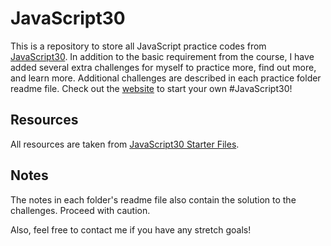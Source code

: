 # JavaScript30
This is a repository to store all JavaScript practice codes from [JavaScript30](https://javascript30.com). In addition to the basic requirement from the course, I have added several extra challenges for myself to practice more, find out more, and learn more. Additional challenges are described in each practice folder readme file. Check out the [website](https://javascript30.com) to start your own #JavaScript30! 

## Resources
All resources are taken from [JavaScript30 Starter Files](https://github.com/wesbos/JavaScript30). 


## Notes 
The notes in each folder's readme file also contain the solution to the challenges. Proceed with caution.

Also, feel free to contact me if you have any stretch goals!
